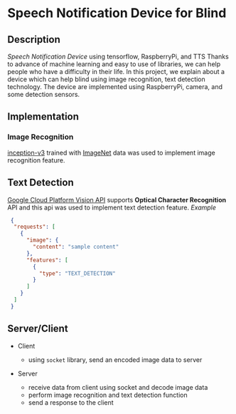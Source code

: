 
# Speech Notification Device for Blind

## Description
_Speech Notification Device_ using tensorflow, RaspberryPi, and TTS
Thanks to advance of machine learning and easy to use of libraries, we can help people 
who have a difficulty in their life. In this project, we explain about a device which can help
blind using image recognition, text detection technology. The device are implemented using RaspberryPi,
camera, and some detection sensors.

## Implementation
### Image Recognition
[inception-v3](https://www.tensorflow.org/tutorials/images/image_recognition) trained with [ImageNet](http://image-net.org/) data was used to implement image recognition feature.
## Text Detection
[Google Cloud Platform Vision API](https://cloud.google.com/vision/) supports **Optical Character Recognition** API and this api was used to implement text detection feature.
_Example_
```json
 {
  "requests": [
    {
      "image": {
        "content": "sample content"
      },
      "features": [
        {
          "type": "TEXT_DETECTION"
        }
      ]
    }
  ]
 }
```

## Server/Client
* Client 
  - using `socket` library, send an encoded image data to server
  
* Server
  - receive data from client using socket and decode image data
  - perform image recognition and text detection function
  - send a response to the client

